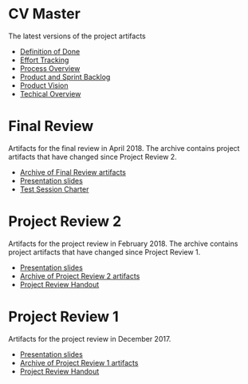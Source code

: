# CV Master

The latest versions of the project artifacts

- [Definition of Done](https://drive.google.com/open?id=1p70n4uTAe2-XcgdLYgNzDOJQcAPFEADOGUOxk8FJ7KI)
- [Effort Tracking](https://drive.google.com/open?id=1e4cPpwelf38wj222_d4XWEAD8NpX782t5_gJsUjl2iQ)
- [Process Overview](https://drive.google.com/open?id=1KDro0oAbsfnF420U-eFjUGPTUL6KS3zOGvFDebREt4o)
- [Product and Sprint Backlog](https://app.zenhub.com/workspace/o/martturi/cv_master/boards?repos=109107017)
- [Product Vision](https://drive.google.com/open?id=1yAJ1tUxUcPBwP-JQcuusdJAQzJ6bQXftSQH2kNbCI50)
- [Techical Overview](https://drive.google.com/open?id=13vjEQyhVwfIhY3xnv283gShLnQrS_OkT5TDAJVJmJ2A)

# Final Review

Artifacts for the final review in April 2018. The archive contains project artifacts that have changed since Project Review 2.

- [Archive of Final Review artifacts](https://drive.google.com/open?id=1jajghCRsrkegsMx883RM3uPg5FzInquj)
- [Presentation slides](https://drive.google.com/open?id=1n4B9eSR54dwGQs2N5wWwbje1dnKTKjdc)
- [Test Session Charter](https://docs.google.com/document/d/1EqVi_5p_hOhRhDUgBNhVxbCTT9Qie-uXJRSmael9HZc/edit?usp=sharing)

# Project Review 2

Artifacts for the project review in February 2018. The archive contains project artifacts that have changed since Project Review 1.

- [Presentation slides](https://drive.google.com/open?id=1VvHlngsRQNfDK9u6hEq7OJ1vWsR3m9e7)
- [Archive of Project Review 2 artifacts](https://drive.google.com/open?id=1GWHbSS7_q9UrYbFXWG9jgYhxs45kUuJY)
- [Project Review Handout](https://drive.google.com/open?id=1dOdy0NoU9jdSbVWyKapXC-TUpfpkNQcfeIjJ3AtY3V4)

# Project Review 1

Artifacts for the project review in December 2017.

- [Presentation slides](https://docs.google.com/presentation/d/1m3cZP_MzYbRWUlv6z1RD7McLjixHWEk5F5KDGaSwie8/edit?usp=sharing)
- [Archive of Project Review 1 artifacts](https://drive.google.com/file/d/1DHZqQzXcIytuTT59QkUysLmOc-k_iQiO/view?usp=sharing)
- [Project Review Handout](https://docs.google.com/document/d/15NxXYduX0g01ImyKjDV3DmR08hCCcpipMHncBdSsC28/edit?usp=sharing)
